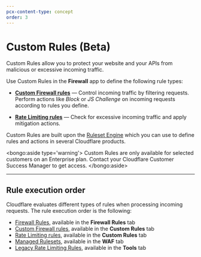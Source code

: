 ```yaml
---
pcx-content-type: concept
order: 3
---
```


# Custom Rules (Beta)

Custom Rules allow you to protect your website and your APIs from malicious or excessive incoming traffic.

Use Custom Rules in the **Firewall** app to define the following rule types:

- [**Custom Firewall rules**](/custom-rules/custom-firewall) — Control incoming traffic by filtering requests. Perform actions like _Block_ or _JS Challenge_ on incoming requests according to rules you define.

- [**Rate Limiting rules**](/custom-rules/rate-limiting) — Check for excessive incoming traffic and apply mitigation actions.

Custom Rules are built upon the [Ruleset Engine](https://developers.cloudflare.com/ruleset-engine/) which you can use to define rules and actions in several Cloudflare products.

<bongo:aside type='warning'>
Custom Rules are only available for selected customers on an Enterprise plan. Contact your Cloudflare Customer Success Manager to get access.
</bongo:aside>

---

## Rule execution order

Cloudflare evaluates different types of rules when processing incoming requests. The rule execution order is the following:

- [Firewall Rules](https://developers.cloudflare.com/firewall/cf-firewall-rules), available in the **Firewall Rules** tab
- [Custom Firewall rules](/custom-rules/custom-firewall), available in the **Custom Rules** tab
- [Rate Limiting rules](/custom-rules/rate-limiting), available in the **Custom Rules** tab
- [Managed Rulesets](/managed-rulesets), available in the **WAF** tab
- [Legacy Rate Limiting Rules](https://support.cloudflare.com/hc/articles/115001635128), available in the **Tools** tab
